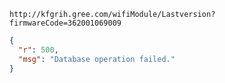 `http://kfgrih.gree.com/wifiModule/Lastversion?firmwareCode=362001069009`

```json
{
  "r": 500,
  "msg": "Database operation failed."
}
```